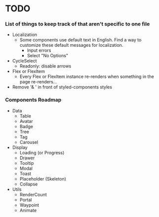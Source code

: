 # TODO

### List of things to keep track of that aren't specific to one file

-   Localization
    -   Some components use default text in English. Find a way to customize these default messages for localization.
        -   Input errors
        -   Select "No Options"
-   CycleSelect
    -   Readonly: disable arrows
-   Flex or FlexItem
    -   Every Flex or FlexItem instance re-renders when something in the page re-renders...
-   Remove '& ' in front of styled-components styles

### Components Roadmap

-   Data
    -   Table
    -   Avatar
    -   Badge
    -   Tree
    -   Tag
    -   Carousel
-   Display
    -   Loading (or Progress)
    -   Drawer
    -   Tooltip
    -   Modal
    -   Toast
    -   Placeholder (Skeleton)
    -   Collapse
-   Utils
    -   RenderCount
    -   Portal
    -   Waypoint
    -   Animate
